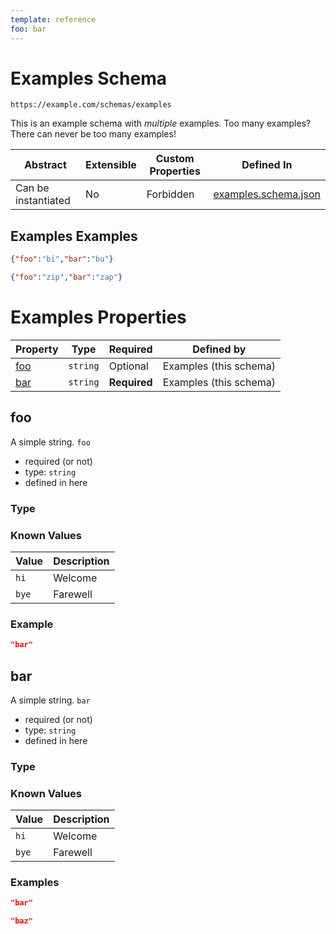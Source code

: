 ```yaml
---
template: reference
foo: bar
---
```


# Examples Schema

```
https://example.com/schemas/examples
```

This is an example schema with *multiple* examples. Too many examples? There can never be too many examples!

| Abstract | Extensible | Custom Properties | Defined In |
|----------|------------|-------------------|------------|
| Can be instantiated | No | Forbidden | [examples.schema.json](examples.schema.json) |

## Examples Examples

```json
{"foo":"bi","bar":"bu"}
```

```json
{"foo":"zip","bar":"zap"}
```


# Examples Properties

| Property | Type | Required | Defined by |
|----------|------|----------|------------|
| [foo](#foo) | `string` | Optional | Examples (this schema) |
| [bar](#bar) | `string` | **Required** | Examples (this schema) |

## foo

A simple string.
`foo`
* required (or not)
* type: `string`
* defined in here
### Type

### Known Values

| Value | Description |
|-------|-------------|
| `hi`  | Welcome     |
| `bye` | Farewell    |

### Example

```json
"bar"
```


## bar

A simple string.
`bar`
* required (or not)
* type: `string`
* defined in here
### Type

### Known Values

| Value | Description |
|-------|-------------|
| `hi`  | Welcome     |
| `bye` | Farewell    |

### Examples

```json
"bar"
```

```json
"baz"
```


